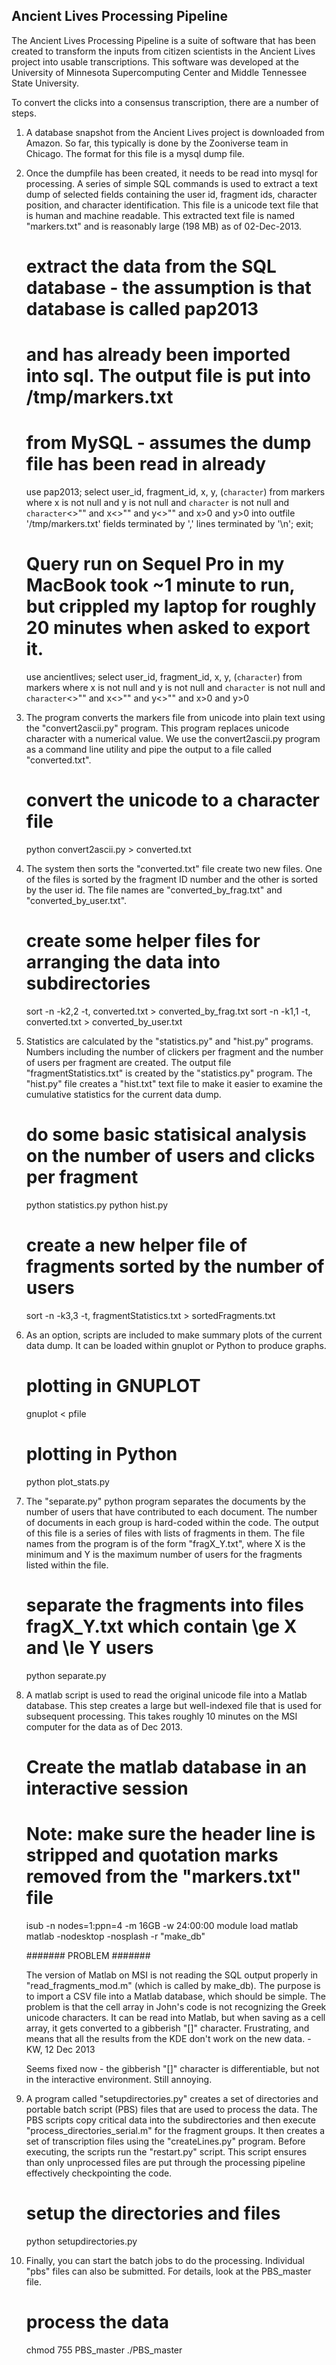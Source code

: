 Ancient Lives Processing Pipeline
-----------------------------------

The Ancient Lives Processing Pipeline is a suite of software that has been created to transform the inputs from citizen scientists in the Ancient Lives project into usable transcriptions.   This software was developed at the University of Minnesota Supercomputing Center and Middle Tennessee State University.

To convert the clicks into a consensus transcription, there are a number of steps.   

1) A database snapshot from the Ancient Lives project is downloaded from Amazon. So far, this typically is done by the Zooniverse team in Chicago.   The format for this file is a mysql dump file. 



2) Once the dumpfile has been created, it needs to be read into mysql for processing.   A series of simple SQL commands is used to extract a text dump of selected fields containing the user id, fragment ids, character position, and character identification.   This file is a unicode text file that is human and machine readable.   This extracted text file is named "markers.txt" and is reasonably large (198 MB) as of 02-Dec-2013.

	# extract the data from the SQL database - the assumption is that database is called pap2013 
	# and has already been imported into sql.   The output file is put into /tmp/markers.txt
	
	# from MySQL - assumes the dump file has been read in already
	use pap2013;
	select user_id, fragment_id, x, y, (`character`) from markers where x is not null and y is not null and `character` is not null and `character`<>"" and x<>"" and y<>"" and x>0 and y>0
	into outfile '/tmp/markers.txt'
	fields terminated by ','
	lines terminated by '\n';
	exit;

    # Query run on Sequel Pro in my MacBook took ~1 minute to run, but crippled my laptop for roughly 20 minutes when asked to export it. 

    use ancientlives;
	select user_id, fragment_id, x, y, (`character`) from markers where x is not null and y is not null and `character` is not null and `character`<>"" and x<>"" and y<>"" and x>0 and y>0


3) The program converts the markers file from unicode into plain text using the "convert2ascii.py" program.   This program replaces unicode character with a numerical value.  We use the convert2ascii.py program as a command line utility and pipe the output to a file called "converted.txt".


	# convert the unicode to a character file
	python convert2ascii.py > converted.txt



4) The system then sorts the "converted.txt" file create two new files.   One of the files is sorted by the fragment ID number and the other is sorted by the user id.   The file names are "converted_by_frag.txt" and "converted_by_user.txt".   


	# create some helper files for arranging the data into subdirectories
	sort -n -k2,2 -t,  converted.txt > converted_by_frag.txt
	sort -n -k1,1 -t,  converted.txt > converted_by_user.txt



5) Statistics are calculated by the "statistics.py" and "hist.py" programs.   Numbers including the number of clickers per fragment and the number of users per fragment are created.   The output file "fragmentStatistics.txt" is created by the "statistics.py" program.   The "hist.py" file creates a "hist.txt" text file to make it easier to examine the cumulative statistics for the current data dump.


	# do some basic statisical analysis on the number of users and clicks per fragment
	python statistics.py
	python hist.py
	
	# create a new helper file of fragments sorted by the number of users
	sort -n -k3,3 -t, fragmentStatistics.txt > sortedFragments.txt 




6) As an option, scripts are included to make summary plots of the current data dump.   It can be loaded within gnuplot or Python to produce graphs.

	# plotting in GNUPLOT
	gnuplot < pfile

    # plotting in Python
    python plot_stats.py
	
	
	
	
7) The "separate.py" python program separates the documents by the number of users that have contributed to each document.   The number of documents in each group is hard-coded within the code.   The output of this file is a series of files with lists of fragments in them.  The file names from the program is of the form "fragX_Y.txt", where X is the minimum and Y is the maximum number of users for the fragments listed within the file.   


	# separate the fragments into files fragX_Y.txt which contain \ge X and \le Y users
	python separate.py




8) A matlab script is used to read the original unicode file into a Matlab database.   This step creates a large but well-indexed file that is used for subsequent processing.   This takes roughly 10 minutes on the MSI computer for the data as of Dec 2013. 

	# Create the matlab database in an interactive session

    # Note: make sure the header line is stripped and quotation marks removed from the "markers.txt" file

    isub -n nodes=1:ppn=4 -m 16GB -w 24:00:00
	module load matlab
	matlab -nodesktop -nosplash -r "make_db"

    ####### PROBLEM #######

    The version of Matlab on MSI is not reading the SQL output properly in "read_fragments_mod.m" (which is called by make_db). The purpose is to import a CSV file into a Matlab database, which should be simple. The problem is that the cell array in John's code is not recognizing the Greek unicode characters. It can be read into Matlab, but when saving as a cell array, it gets converted to a gibberish "[]" character. Frustrating, and means that all the results from the KDE don't work on the new data. - KW, 12 Dec 2013

    Seems fixed now - the gibberish "[]" character is differentiable, but not in the interactive environment. Still annoying.

9) A program called "setupdirectories.py" creates a set of directories and portable batch script (PBS) files that are used to process the data.   The PBS scripts copy critical data into the subdirectories and then execute "process_directories_serial.m" for the fragment groups.   It then creates a set of transcription files using the "createLines.py" program.   Before executing, the scripts run the "restart.py" script.  This script ensures than only unprocessed files are put through the processing pipeline effectively checkpointing the code.


	# setup the directories and files
	python setupdirectories.py


10) Finally, you can start the batch jobs to do the processing.   Individual "pbs" files can also be submitted.   For details, look at the PBS_master file.


	# process the data
	chmod 755 PBS_master
	./PBS_master
